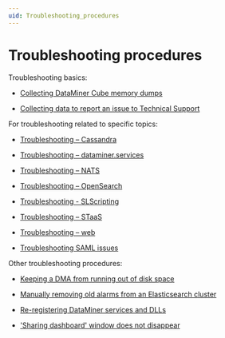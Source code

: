 ```yaml
---
uid: Troubleshooting_procedures
---
```


# Troubleshooting procedures

Troubleshooting basics:

- [Collecting DataMiner Cube memory dumps](xref:Collecting_DataMiner_Cube_memory_dumps)

- [Collecting data to report an issue to Technical Support](xref:Collecting_data_to_report_an_issue_to_TechSupport)

For troubleshooting related to specific topics:

- [Troubleshooting – Cassandra](xref:Troubleshooting_Cassandra)

- [Troubleshooting – dataminer.services](xref:Investigating_Dataminerservices_Feature_Issues)

- [Troubleshooting – NATS](xref:Investigating_NATS_Issues)

- [Troubleshooting – OpenSearch](xref:Investigating_OpenSearch_Issues)

- [Troubleshooting - SLScripting](xref:TroubleshootingSLScriptingFinalizerException)

- [Troubleshooting – STaaS](xref:Troubleshooting_STaaS)

- [Troubleshooting – web](xref:Investigating_Web_Issues)

- [Troubleshooting SAML issues](xref:Troubleshooting_SAML_Issues)

Other troubleshooting procedures:

- [Keeping a DMA from running out of disk space](xref:Keeping_a_DMA_from_running_out_of_disk_space)

- [Manually removing old alarms from an Elasticsearch cluster](xref:Manually_removing_old_alarms_from_ES)

- [Re-registering DataMiner services and DLLs](xref:Re-registering_DataMiner_services_and_DLLs)

- ['Sharing dashboard' window does not disappear](xref:Sharing_dashboard_window_does_not_disappear)
